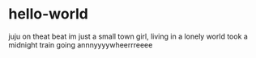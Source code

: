 # hello-world
juju on theat beat
im just a small town girl, living in a lonely world
took a midnight train going annnyyyywheerrreeee
